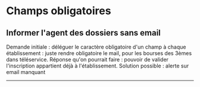 # Champs obligatoires


## Informer l'agent des dossiers sans email

Demande initiale : déléguer le caractère obligatoire d'un champ à chaque
établissement : juste rendre obligatoire le mail, pour les bourses des 3èmes
dans téléservice.  Réponse qu'on pourrait faire : pouvoir de valider
l'inscription appartient déjà à l'établissement. Solution possible : alerte sur
email manquant

---

